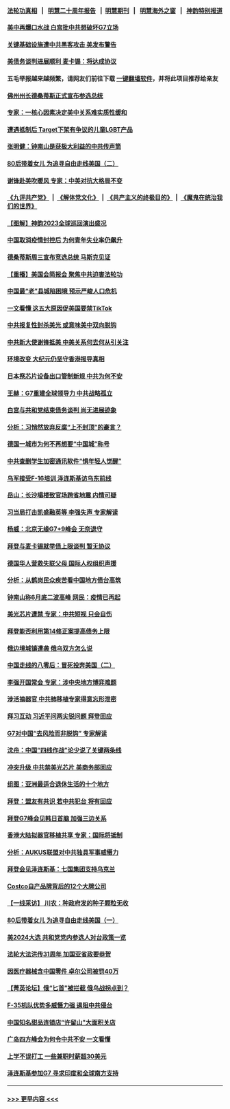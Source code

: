 #### [法轮功真相](https://github.com/gfw-breaker/truth/blob/master/README.md?t=0) &nbsp;&nbsp;|&nbsp;&nbsp; [明慧二十周年报告](https://github.com/gfw-breaker/mh-reports/blob/master/README.md?t=0) &nbsp;&nbsp;|&nbsp;&nbsp;[明慧期刊](https://github.com/gfw-breaker/mh-qikan) &nbsp;&nbsp;|&nbsp;&nbsp; [明慧海外之窗](https://github.com/gfw-breaker/mh-news/blob/master/README.md?t=0) &nbsp;&nbsp;|&nbsp;&nbsp; [神韵特别报道](https://github.com/gfw-breaker/mh-news/blob/master/shenyun.md?t=0)
#### [美中再爆口水战 白宫批中共想破坏G7立场](../pages/nf4514/n14003380.md?t=05251543) 
#### [关键基础设施遭中共黑客攻击 美发布警告](../pages/nf4514/n14003389.md?t=05251543) 
#### [美债务谈判进展顺利 麦卡锡：将达成协议](../pages/nf4514/n14003231.md?t=05251543) 
#### 五毛举报越来越频繁，请网友们前往下载 [一键翻墙软件](https://github.com/gfw-breaker/ssr-accounts)，并将此项目推荐给亲友
#### [佛州州长德桑蒂斯正式宣布参选总统](../pages/nf4514/n14003383.md?t=05251543) 
#### [专家：一核心因素决定美中关系难实质性缓和](../pages/nf4514/n14003322.md?t=05251543) 
#### [遭遇抵制后 Target下架有争议的儿童LGBT产品](../pages/nf4514/n14003283.md?t=05251543) 
#### [张明健：钟南山是获极大利益的中共传声筒](../pages/nf4514/n14003265.md?t=05251543) 
#### [80后带着女儿 为追寻自由走线美国（二）](../pages/nf4514/n14002930.md?t=05251543) 
#### [谢锋赴美吹暖风 专家：中美对抗大格局不变](../pages/nf4514/n14003106.md?t=05251543) 
#### [《九评共产党》](https://github.com/begood0513/9ping.md/blob/master/README.md) &nbsp;|&nbsp; [《解体党文化》](../../../../jtdwh.md/blob/master/README.md)  &nbsp;|&nbsp; [《共产主义的终极目的》](../../../../gczydzjmd.md/blob/master/README.md) &nbsp;|&nbsp; [《魔鬼在统治我们的世界》](../../../../mgztzwmdsj.md/blob/master/README.md) 
#### [【图解】神韵2023全球巡回演出盛况](../pages/nf4514/n14002549.md?t=05251543) 
#### [中国取消疫情封控后 为何青年失业率仍飙升](../pages/nf4514/n14003024.md?t=05251543) 
#### [德桑蒂斯周三宣布竞选总统 马斯克见证](../pages/nf4514/n14002652.md?t=05251543) 
#### [【重播】美国会简报会 聚焦中共迫害法轮功](../pages/nf4514/n14002932.md?t=05251543) 
#### [中国最“老”县城陷困境 预示严峻人口危机](../pages/nf4514/n14002870.md?t=05251543) 
#### [一文看懂 这五大原因促美国要禁TikTok](../pages/nf4514/n14002629.md?t=05251543) 
#### [中共报复性封杀美光 或意味美中双向脱钩](../pages/nf4514/n14002606.md?t=05251543) 
#### [中共新大使谢锋抵美 中美关系何去何从引关注](../pages/nf4514/n14002703.md?t=05251543) 
#### [环境改变 大纪元仍坚守香港报导真相](../pages/nf4514/n14002643.md?t=05251543) 
#### [日本祭芯片设备出口管制新规 中共为何不安](../pages/nf4514/n14002608.md?t=05251543) 
#### [王赫：G7重建全球领导力 中共战略孤立](../pages/nf4514/n14002330.md?t=05251543) 
#### [白宫与共和党结束债务谈判 尚无进展迹象](../pages/nf4514/n14002573.md?t=05251543) 
#### [分析：习悄然放弃反腐“上不封顶”的豪言？](../pages/nf4514/n14002374.md?t=05251543) 
#### [德国一城市为何不再想要“中国城”称号](../pages/nf4514/n14002451.md?t=05251543) 
#### [中共查删学生加密通讯软件“惧年轻人觉醒”](../pages/nf4514/n14001866.md?t=05251543) 
#### [乌军接受F-16培训 泽连斯基访乌东前线](../pages/nf4514/n14002565.md?t=05251543) 
#### [岳山：长沙塌楼致官场跨省地震 内情可疑](../pages/nf4514/n14002193.md?t=05251543) 
#### [习当局打击凯盛融英等 李强失声 专家解读](../pages/nf4514/n14002154.md?t=05251543) 
#### [杨威：北京无缘G7+9峰会 无奈退守](../pages/nf4514/n14002147.md?t=05251543) 
#### [拜登与麦卡锡就举债上限谈判 暂无协议](../pages/nf4514/n14002108.md?t=05251543) 
#### [德国华人营救失联父母 国际人权组织声援](../pages/nf4514/n14002019.md?t=05251543) 
#### [分析：从鹤岗民众疾苦看中国地方债台高筑](../pages/nf4514/n14002054.md?t=05251543) 
#### [钟南山称6月底二波高峰 网民：疫情已再起](../pages/nf4514/n14001802.md?t=05251543) 
#### [美光芯片遭禁 专家：中共短视 只会自伤](../pages/nf4514/n14002017.md?t=05251543) 
#### [拜登能否利用第14修正案提高债务上限](../pages/nf4514/n14001978.md?t=05251543) 
#### [俄边境城镇遭袭 俄乌双方怎么说](../pages/nf4514/n14001916.md?t=05251543) 
#### [中国走线的八零后：冒死投奔美国（二）](../pages/nf4514/n14000863.md?t=05251543) 
#### [李强开国常会 专家：涉中央地方博弈难题](../pages/nf4514/n14001656.md?t=05251543) 
#### [涉活摘器官 中共肺移植专家得意忘形泄密](../pages/nf4514/n14001686.md?t=05251543) 
#### [拜习互动 习近平问两尖锐问题 拜登回应](../pages/nf4514/n14001392.md?t=05251543) 
#### [G7对中国“去风险而非脱钩” 专家解读](../pages/nf4514/n14001658.md?t=05251543) 
#### [沈舟：中国“四线作战”论少说了关键两条线](../pages/nf4514/n14001366.md?t=05251543) 
#### [冲突升级 中共禁美光芯片 美商务部回应](../pages/nf4514/n14001387.md?t=05251543) 
#### [组图：亚洲最适合退休生活的十个地方](../pages/nf4514/n13995203.md?t=05251543) 
#### [拜登：盟友有共识 若中共犯台 将有回应](../pages/nf4514/n14001419.md?t=05251543) 
#### [拜登G7峰会见韩日首脑 加强三边关系](../pages/nf4514/n14001305.md?t=05251543) 
#### [香港大陆拟器官移植共享 专家：国际将抵制](../pages/nf4514/n14001065.md?t=05251543) 
#### [分析：AUKUS联盟对中共独具军事威慑力](../pages/nf4514/n13998385.md?t=05251543) 
#### [拜登会见泽连斯基：七国集团支持乌克兰](../pages/nf4514/n14001266.md?t=05251543) 
#### [Costco自产品牌背后的12个大牌公司](../pages/nf4514/n13999358.md?t=05251543) 
#### [【一线采访】 川农：种政府发的种子颗粒无收](../pages/nf4514/n14001343.md?t=05251543) 
#### [80后带着女儿 为追寻自由走线美国（一）](../pages/nf4514/n14000802.md?t=05251543) 
#### [美2024大选 共和党党内参选人对台政策一览](../pages/nf4514/n14000508.md?t=05251543) 
#### [法轮大法洪传31周年 加国亚省政要恭贺](../pages/nf4514/n14001084.md?t=05251543) 
#### [因医疗器械含中国零件 卓尔公司被罚40万](../pages/nf4514/n14000672.md?t=05251543) 
#### [【菁英论坛】俄“匕首”被拦截 俄乌战拐点到？](../pages/nf4514/n14001028.md?t=05251543) 
#### [F-35机队优势多威慑力强 遏阻中共侵台](../pages/nf4514/n13986201.md?t=05251543) 
#### [中国知名甜品连锁店“许留山”大面积关店](../pages/nf4514/n14001036.md?t=05251543) 
#### [广岛四方峰会为何令中共不安 一文看懂](../pages/nf4514/n14000959.md?t=05251543) 
#### [上学不误打工 一些兼职时薪超30美元](../pages/nf4514/n14001027.md?t=05251543) 
#### [泽连斯基参加G7 寻求印度和全球南方支持](../pages/nf4514/n14001006.md?t=05251543) 

----
#### [ >>> 更早内容 <<< ](../indexes/nf4514-earlier.md)
